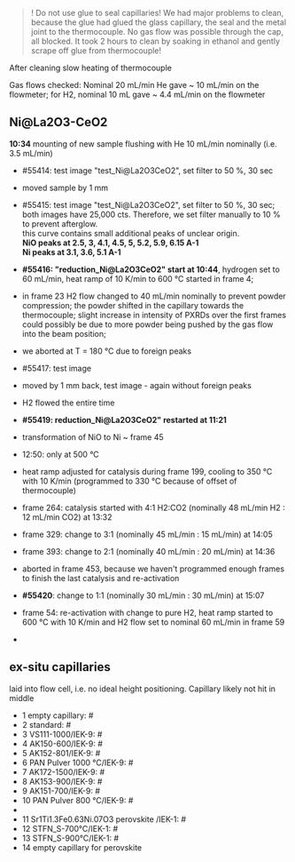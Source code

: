 
> ! Do not use glue to seal capillaries!
> We had major problems to clean, because the glue had glued the glass capillary, the seal and the metal joint to the thermocouple.
No gas flow was possible through the cap, all blocked. It took 2 hours to clean by soaking in ethanol and gently scrape off glue from thermocouple! <br>

After cleaning slow heating of thermocouple

Gas flows checked: Nominal 20 mL/min He gave ~ 10 mL/min on the flowmeter; for H2, nominal 10 mL gave ~ 4.4 mL/min on the flowmeter

## Ni@La2O3-CeO2 ##
**10:34** mounting of new sample
flushing with He 10 mL/min nominally (i.e. 3.5 mL/min) <br>
- #55414: test image "test_Ni@La2O3CeO2", set filter to 50 %, 30 sec
- moved sample by 1 mm
- #55415: test image "test_Ni@La2O3CeO2", set filter to 50 %, 30 sec; both images have 25,000 cts. Therefore, we set filter manually to 10 % to prevent afterglow. <br>
  this curve contains small additional peaks of unclear origin. <br>
  **NiO peaks at 2.5, 3, 4.1, 4.5, 5, 5.2, 5.9, 6.15 A-1** <br>
  **Ni peaks at 3.1, 3.6, 5.1 A-1**
  
- **#55416: "reduction_Ni@La2O3CeO2" start at 10:44**, hydrogen set to 60 mL/min, heat ramp of 10 K/min to 600 °C started in frame 4;
- in frame 23 H2 flow changed to 40 mL/min nominally to prevent powder compression; the powder shifted in the capillary towards the thermocouple; slight increase in intensity of PXRDs over the first frames could possibly be due to more powder being pushed by the gas flow into the beam position;
- we aborted at T = 180 °C due to foreign peaks
- #55417: test image
- moved by 1 mm back, test image - again without foreign peaks
- H2 flowed the entire time
- **#55419: reduction_Ni@La2O3CeO2" restarted at 11:21**
- transformation of NiO to Ni ~ frame 45
- 12:50: only at 500 °C
- heat ramp adjusted for catalysis during frame 199, cooling to 350 °C with 10 K/min (programmed to 330 °C because of offset of thermocouple)
- frame 264: catalysis started with 4:1 H2:CO2 (nominally 48 mL/min H2 : 12 mL/min CO2) at 13:32
- frame 329: change to 3:1 (nominally 45 mL/min : 15 mL/min) at 14:05
- frame 393: change to 2:1 (nominally 40 mL/min : 20 mL/min) at 14:36
- aborted in frame 453, because we haven't programmed enough frames to finish the last catalysis and re-activation
- **#55420**: change to 1:1 (nominally 30 mL/min : 30 mL/min) at 15:07
- frame 54: re-activation with change to pure H2, heat ramp started to 600 °C with 10 K/min and H2 flow set to nominal 60 mL/min in frame 59
- 


## ex-situ capillaries ##
laid into flow cell, i.e. no ideal height positioning. Capillary likely not hit in middle

- 1 empty capillary: #
- 2 standard: #
- 3 VS111-1000/IEK-9: #
- 4 AK150-600/IEK-9: #
- 5 AK152-801/IEK-9: #
- 6 PAN Pulver 1000 °C/IEK-9: #
- 7 AK172-1500/IEK-9: #
- 8 AK153-900/IEK-9: #
- 9 AK151-700/IEK-9: #
- 10 PAN Pulver 800 °C/IEK-9: #
-
- 11 Sr1Ti1.3Fe0.63Ni.07O3 perovskite /IEK-1: #
- 12 STFN_S-700°C/IEK-1: #
- 13 STFN_S-900°C/IEK-1: #
- 14 empty capillary for perovskite


